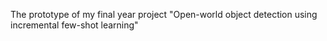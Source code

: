 The prototype of my final year project "Open-world object detection using incremental few-shot learning"
